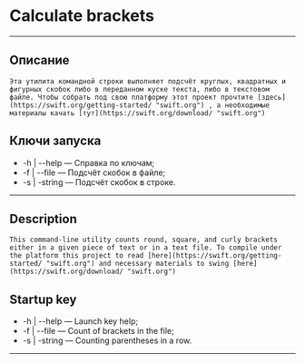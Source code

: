 #  Calculate brackets
---

## Описание

    Эта утилита командной строки выполняет подсчёт круглых, квадратных и фигурных скобок либо в переданном куске текста, либо в текстовом файле. Чтобы собрать под свою платформу этот проект прочтите [здесь](https://swift.org/getting-started/ "swift.org") , а необходимые материалы качать [тут](https://swift.org/download/ "swift.org")

## Ключи запуска

- -h | --help — Справка по ключам;
- -f | --file — Подсчёт скобок в файле;
- -s | -string — Подсчёт скобок в строке.

---

## Description

    This command-line utility counts round, square, and curly brackets either in a given piece of text or in a text file. To compile under the platform this project to read [here](https://swift.org/getting-started/ "swift.org") and necessary materials to swing [here](https://swift.org/download/ "swift.org")

## Startup key

- -h | --help — Launch key help;
- -f | --file — Count of brackets in the file;
- -s | -string — Counting parentheses in a row.

---
